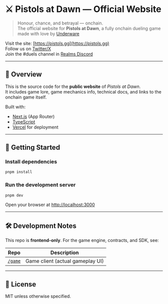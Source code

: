 # ⚔️ Pistols at Dawn — Official Website

> Honour, chance, and betrayal — onchain.  
> The official website for **Pistols at Dawn**, a fully onchain dueling game made with love by [Underware](https://underware.gg)

Visit the site: [https://pistols.gg](https://pistols.gg)  
Follow us on [Twitter/X](https://twitter.com/Pistols_gg)  
Join the #duels channel in [Realms Discord](https://discord.gg/realmsworld)

---

## 🧭 Overview

This is the source code for the **public website** of *Pistols at Dawn*.  
It includes game lore, game mechanics info, technical docs, and links to the onchain game itself.

Built with:

- [Next.js](https://nextjs.org/) (App Router)
- [TypeScript](https://www.typescriptlang.org/)
- [Vercel](https://vercel.com) for deployment

---

## 🚀 Getting Started

### Install dependencies

```bash
pnpm install
```

### Run the development server

```bash
pnpm dev
```

Open your browser at [http://localhost:3000](http://localhost:3000)

---


## 🛠 Development Notes

This repo is **frontend-only**. For the game engine, contracts, and SDK, see:

| Repo            | Description |
|-----------------|-------------|
| [`/game`](https://github.com/underware-gg/pistols) | Game client (actual gameplay UI) |

---


## 📜 License

MIT unless otherwise specified.

